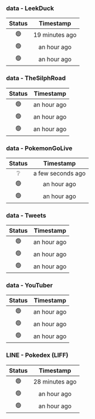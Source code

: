 ### data - LeekDuck
| Status | Timestamp |
|:------:|:---------:|
| 🟢 | 19 minutes ago |
| 🟢 | an hour ago |
| 🟢 | an hour ago |

### data - TheSilphRoad
| Status | Timestamp |
|:------:|:---------:|
| 🟢 | an hour ago |
| 🟢 | an hour ago |
| 🟢 | an hour ago |

### data - PokemonGoLive
| Status | Timestamp |
|:------:|:---------:|
| ❔ | a few seconds ago |
| 🟢 | an hour ago |
| 🟢 | an hour ago |

### data - Tweets
| Status | Timestamp |
|:------:|:---------:|
| 🟢 | an hour ago |
| 🟢 | an hour ago |
| 🟢 | an hour ago |

### data - YouTuber
| Status | Timestamp |
|:------:|:---------:|
| 🟢 | an hour ago |
| 🟢 | an hour ago |
| 🟢 | an hour ago |

### LINE - Pokedex (LIFF)
| Status | Timestamp |
|:------:|:---------:|
| 🟢 | 28 minutes ago |
| 🟢 | an hour ago |
| 🟢 | an hour ago |

